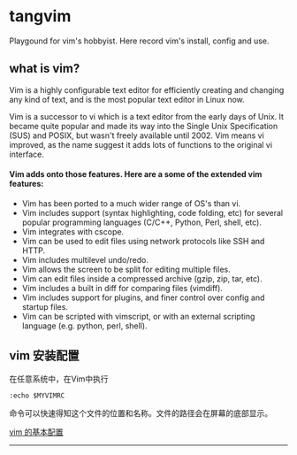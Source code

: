 # tangvim
Playgound for vim's hobbyist. Here record vim's install, config and use. 

## what is vim?
Vim is a highly configurable text editor for efficiently creating and changing any kind of text, and is the most popular text editor in Linux now.

Vim is a successor to vi which is a text editor from the early days of Unix. It became quite popular and made its way into the Single Unix Specification (SUS) and POSIX, but wasn't freely available until 2002. Vim means vi improved, as the name suggest it adds lots of functions to the original vi interface.

#### Vim adds onto those features. Here are a some of the extended vim features:

* Vim has been ported to a much wider range of OS's than vi.
* Vim includes support (syntax highlighting, code folding, etc) for several popular programming languages (C/C++, Python, Perl, shell, etc).
* Vim integrates with cscope.
* Vim can be used to edit files using network protocols like SSH and HTTP.
* Vim includes multilevel undo/redo.
* Vim allows the screen to be split for editing multiple files.
* Vim can edit files inside a compressed archive (gzip, zip, tar, etc).
* Vim includes a built in diff for comparing files (vimdiff).
* Vim includes support for plugins, and finer control over config and startup files.
* Vim can be scripted with vimscript, or with an external scripting language (e.g. python, perl, shell).

## vim 安装配置

在任意系统中，在Vim中执行

    :echo $MYVIMRC
命令可以快速得知这个文件的位置和名称。文件的路径会在屏幕的底部显示。

[vim 的基本配置](https://github.com/TourDJ/tangvim/blob/master/tang.vim)     




***



